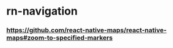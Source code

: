# rn-navigation

### https://github.com/react-native-maps/react-native-maps#zoom-to-specified-markers